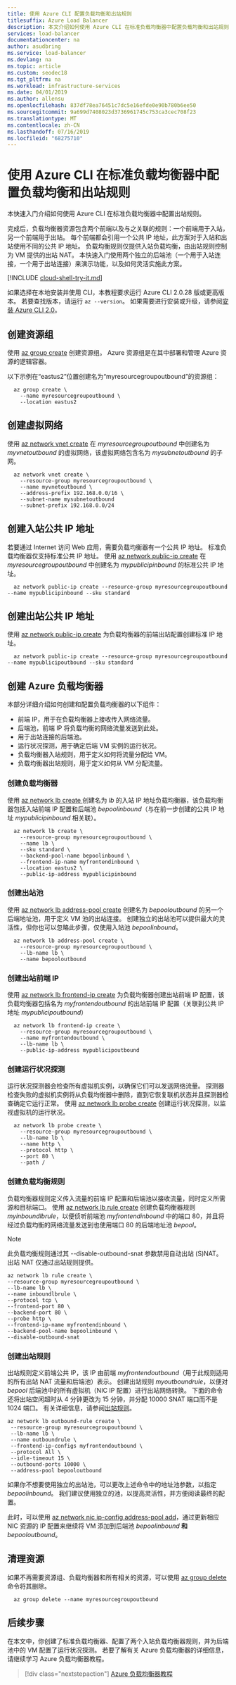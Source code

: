 ```yaml
---
title: 使用 Azure CLI 配置负载均衡和出站规则
titlesuffix: Azure Load Balancer
description: 本文介绍如何使用 Azure CLI 在标准负载均衡器中配置负载均衡和出站规则。
services: load-balancer
documentationcenter: na
author: asudbring
ms.service: load-balancer
ms.devlang: na
ms.topic: article
ms.custom: seodec18
ms.tgt_pltfrm: na
ms.workload: infrastructure-services
ms.date: 04/01/2019
ms.author: allensu
ms.openlocfilehash: 837df78ea76451c7dc5e16efde0e90b780b6ee50
ms.sourcegitcommit: 9a699d7408023d3736961745c753ca3cec708f23
ms.translationtype: MT
ms.contentlocale: zh-CN
ms.lasthandoff: 07/16/2019
ms.locfileid: "68275710"
---
```

# <a name="configure-load-balancing-and-outbound-rules-in-standard-load-balancer-using-azure-cli"></a>使用 Azure CLI 在标准负载均衡器中配置负载均衡和出站规则

本快速入门介绍如何使用 Azure CLI 在标准负载均衡器中配置出站规则。  

完成后，负载均衡器资源包含两个前端以及与之关联的规则：一个前端用于入站，另一个前端用于出站。  每个前端都会引用一个公共 IP 地址，此方案对于入站和出站使用不同的公共 IP 地址。   负载均衡规则仅提供入站负载均衡，由出站规则控制为 VM 提供的出站 NAT。  本快速入门使用两个独立的后端池（一个用于入站连接，一个用于出站连接）来演示功能，以及如何灵活实施此方案。

[!INCLUDE [cloud-shell-try-it.md](../../includes/cloud-shell-try-it.md)] 

如果选择在本地安装并使用 CLI，本教程要求运行 Azure CLI 2.0.28 版或更高版本。 若要查找版本，请运行 `az --version`。 如果需要进行安装或升级，请参阅[安装 Azure CLI 2.0]( /cli/azure/install-azure-cli)。

## <a name="create-resource-group"></a>创建资源组

使用 [az group create](https://docs.microsoft.com/cli/azure/group) 创建资源组。 Azure 资源组是在其中部署和管理 Azure 资源的逻辑容器。

以下示例在“eastus2”位置创建名为“myresourcegroupoutbound”的资源组：

```azurecli-interactive
  az group create \
    --name myresourcegroupoutbound \
    --location eastus2
```
## <a name="create-virtual-network"></a>创建虚拟网络
使用 [az network vnet create](https://docs.microsoft.com/cli/azure/network/vnet) 在 *myresourcegroupoutbound* 中创建名为 *myvnetoutbound* 的虚拟网络，该虚拟网络包含名为 *mysubnetoutbound* 的子网。

```azurecli-interactive
  az network vnet create \
    --resource-group myresourcegroupoutbound \
    --name myvnetoutbound \
    --address-prefix 192.168.0.0/16 \
    --subnet-name mysubnetoutbound
    --subnet-prefix 192.168.0.0/24
```

## <a name="create-inbound-public-ip-address"></a>创建入站公共 IP 地址 

若要通过 Internet 访问 Web 应用，需要负载均衡器有一个公共 IP 地址。 标准负载均衡器仅支持标准公共 IP 地址。 使用 [az network public-ip create](https://docs.microsoft.com/cli/azure/network/public-ip) 在 *myresourcegroupoutbound* 中创建名为 *mypublicipinbound* 的标准公共 IP 地址。

```azurecli-interactive
  az network public-ip create --resource-group myresourcegroupoutbound --name mypublicipinbound --sku standard
```

## <a name="create-outbound-public-ip-address"></a>创建出站公共 IP 地址 

使用 [az network public-ip create](https://docs.microsoft.com/cli/azure/network/public-ip) 为负载均衡器的前端出站配置创建标准 IP 地址。

```azurecli-interactive
  az network public-ip create --resource-group myresourcegroupoutbound --name mypublicipoutbound --sku standard
```

## <a name="create-azure-load-balancer"></a>创建 Azure 负载均衡器

本部分详细介绍如何创建和配置负载均衡器的以下组件：
  - 前端 IP，用于在负载均衡器上接收传入网络流量。
  - 后端池，前端 IP 将负载均衡的网络流量发送到此处。
  - 用于出站连接的后端池。 
  - 运行状况探测，用于确定后端 VM 实例的运行状况。
  - 负载均衡器入站规则，用于定义如何将流量分配给 VM。
  - 负载均衡器出站规则，用于定义如何从 VM 分配流量。

### <a name="create-load-balancer"></a>创建负载均衡器

使用 [az network lb create ](https://docs.microsoft.com/cli/azure/network/lb?view=azure-cli-latest) 创建名为 *lb* 的入站 IP 地址负载均衡器，该负载均衡器包括入站前端 IP 配置和后端池 *bepoolinbound*（与在前一步创建的公共 IP 地址 *mypublicipinbound* 相关联）。

```azurecli-interactive
  az network lb create \
    --resource-group myresourcegroupoutbound \
    --name lb \
    --sku standard \
    --backend-pool-name bepoolinbound \
    --frontend-ip-name myfrontendinbound \
    --location eastus2 \
    --public-ip-address mypublicipinbound   
  ```

### <a name="create-outbound-pool"></a>创建出站池

使用 [az network lb address-pool create](https://docs.microsoft.com/cli/azure/network/lb?view=azure-cli-latest) 创建名为 *bepooloutbound* 的另一个后端地址池，用于定义 VM 池的出站连接。  创建独立的出站池可以提供最大的灵活性，但你也可以忽略此步骤，仅使用入站池 *bepoolinbound*。

```azurecli-interactive
  az network lb address-pool create \
    --resource-group myresourcegroupoutbound \
    --lb-name lb \
    --name bepooloutbound
```

### <a name="create-outbound-frontend-ip"></a>创建出站前端 IP
使用 [az network lb frontend-ip create](https://docs.microsoft.com/cli/azure/network/lb?view=azure-cli-latest) 为负载均衡器创建出站前端 IP 配置，该负载均衡器包括名为 *myfrontendoutbound* 的出站前端 IP 配置（关联到公共 IP 地址 *mypublicipoutbound*）

```azurecli-interactive
  az network lb frontend-ip create \
    --resource-group myresourcegroupoutbound \
    --name myfrontendoutbound \
    --lb-name lb \
    --public-ip-address mypublicipoutbound 
  ```

### <a name="create-health-probe"></a>创建运行状况探测

运行状况探测器会检查所有虚拟机实例，以确保它们可以发送网络流量。 探测器检查失败的虚拟机实例将从负载均衡器中删除，直到它恢复联机状态并且探测器检查确定它运行正常。 使用 [az network lb probe create](https://docs.microsoft.com/cli/azure/network/lb/probe?view=azure-cli-latest) 创建运行状况探测，以监视虚拟机的运行状况。 

```azurecli-interactive
  az network lb probe create \
    --resource-group myresourcegroupoutbound \
    --lb-name lb \
    --name http \
    --protocol http \
    --port 80 \
    --path /  
```

### <a name="create-load-balancing-rule"></a>创建负载均衡规则

负载均衡器规则定义传入流量的前端 IP 配置和后端池以接收流量，同时定义所需源和目标端口。 使用 [az network lb rule create](https://docs.microsoft.com/cli/azure/network/lb/rule?view=azure-cli-latest) 创建负载均衡器规则 *myinboundlbrule*，以便侦听前端池 *myfrontendinbound* 中的端口 80，并且将经过负载均衡的网络流量发送到也使用端口 80 的后端地址池 *bepool*。 

>[!NOTE]
>此负载均衡规则通过其 --disable-outbound-snat 参数禁用自动出站 (S)NAT。 出站 NAT 仅通过出站规则提供。

```azurecli-interactive
az network lb rule create \
--resource-group myresourcegroupoutbound \
--lb-name lb \
--name inboundlbrule \
--protocol tcp \
--frontend-port 80 \
--backend-port 80 \
--probe http \
--frontend-ip-name myfrontendinbound \
--backend-pool-name bepoolinbound \
--disable-outbound-snat
```

### <a name="create-outbound-rule"></a>创建出站规则

出站规则定义前端公共 IP，该 IP 由前端 *myfrontendoutbound*（用于此规则适用的所有出站 NAT 流量和后端池）表示。  创建出站规则 *myoutboundrule*，以便对 *bepool* 后端池中的所有虚拟机（NIC IP 配置）进行出站网络转换。  下面的命令还将出站空闲超时从 4 分钟更改为 15 分钟，并分配 10000 SNAT 端口而不是 1024 端口。  有关详细信息，请参阅[出站规则](https://aka.ms/lboutboundrules)。

```azurecli-interactive
az network lb outbound-rule create \
 --resource-group myresourcegroupoutbound \
 --lb-name lb \
 --name outboundrule \
 --frontend-ip-configs myfrontendoutbound \
 --protocol All \
 --idle-timeout 15 \
 --outbound-ports 10000 \
 --address-pool bepooloutbound
```

如果你不想要使用独立的出站池，可以更改上述命令中的地址池参数，以指定 *bepoolinbound*。  我们建议使用独立的池，以提高灵活性，并方便阅读最终的配置。

此时，可以使用 [az network nic ip-config address-pool add](https://docs.microsoft.com/cli/azure/network/lb/rule?view=azure-cli-latest)，通过更新相应 NIC 资源的 IP 配置来继续将 VM 添加到后端池 *bepoolinbound* __和__ *bepooloutbound*。

## <a name="clean-up-resources"></a>清理资源

如果不再需要资源组、负载均衡器和所有相关的资源，可以使用 [az group delete](/cli/azure/group#az-group-delete) 命令将其删除。

```azurecli-interactive 
  az group delete --name myresourcegroupoutbound
```

## <a name="next-steps"></a>后续步骤
在本文中，你创建了标准负载均衡器、配置了两个入站负载均衡器规则，并为后端池中的 VM 配置了运行状况探测。 若要了解有关 Azure 负载均衡器的详细信息，请继续学习 Azure 负载均衡器教程。

> [!div class="nextstepaction"]
> [Azure 负载均衡器教程](tutorial-load-balancer-standard-public-zone-redundant-portal.md)
